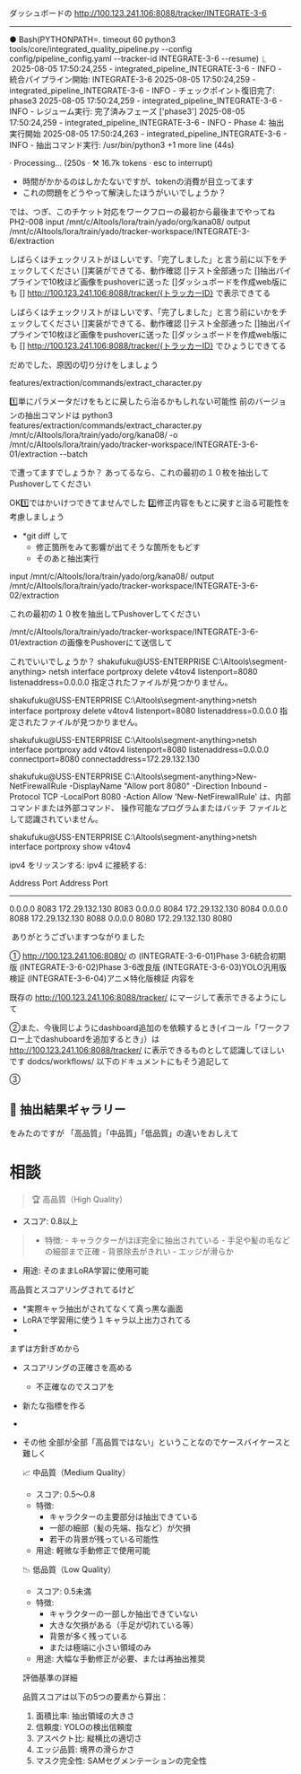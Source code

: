 
ダッシュボードの
http://100.123.241.106:8088/tracker/INTEGRATE-3-6


-----------
● Bash(PYTHONPATH=. timeout 60 python3 tools/core/integrated_quality_pipeline.py --config config/pipeline_config.yaml --tracker-id
      INTEGRATE-3-6 --resume)
  ⎿  2025-08-05 17:50:24,255 - integrated_pipeline_INTEGRATE-3-6 - INFO - 統合パイプライン開始: INTEGRATE-3-6
     2025-08-05 17:50:24,259 - integrated_pipeline_INTEGRATE-3-6 - INFO - チェックポイント復旧完了: phase3
     2025-08-05 17:50:24,259 - integrated_pipeline_INTEGRATE-3-6 - INFO - レジューム実行: 完了済みフェーズ ['phase3']
     2025-08-05 17:50:24,259 - integrated_pipeline_INTEGRATE-3-6 - INFO - Phase 4: 抽出実行開始
     2025-08-05 17:50:24,263 - integrated_pipeline_INTEGRATE-3-6 - INFO - 抽出コマンド実行: /usr/bin/python3
     +1 more line (44s)

· Processing… (250s · ⚒ 16.7k tokens · esc to interrupt)


* 時間がかかるのはしかたないですが、tokenの消費が目立ってます
* これの問題をどうやって解決したほうがいいでしょうか？




では、つぎ、このチケット対応をワークフローの最初から最後までやってね
PH2-008
input /mnt/c/AItools/lora/train/yado/org/kana08/
output /mnt/c/AItools/lora/train/yado/tracker-workspace/INTEGRATE-3-6/extraction

しばらくはチェックリストがほしいです、「完了しました」と言う前に以下をチェックしてください
[]実装ができてる、動作確認
[]テスト全部通った
[]抽出パイプラインで10枚ほど画像をpushoverに送った
[]ダッシュボードを作成web版にも 
  [] http://100.123.241.106:8088/tracker/{トラッカーID}
で表示できてる


しばらくはチェックリストがほしいです、「完了しました」と言う前にいかをチェックしてください
[]実装ができてる、動作確認
[]テスト全部通った
[]抽出パイプラインで10枚ほど画像をpushoverに送った
[]ダッシュボードを作成web版にも 
  [] http://100.123.241.106:8088/tracker/{トラッカーID}
でひょうじできてる

だめでした、原因の切り分けをしましょう

features/extraction/commands/extract_character.py

1️⃣単にパラメータだけをもとに戻したら治るかもしれない可能性
前のバージョンの抽出コマンドは
python3 features/extraction/commands/extract_character.py /mnt/c/AItools/lora/train/yado/org/kana08/ -o /mnt/c/AItools/lora/train/yado/tracker-workspace/INTEGRATE-3-6-01/extraction --batch

で遭ってますでしょうか？
あってるなら、これの最初の１０枚を抽出してPushoverしてください




OK1️⃣ではかいけつできてませんでした
2️⃣修正内容をもとに戻すと治る可能性を考慮しましょう
* *git diff して
	* 修正箇所をみて影響が出てそうな箇所をもどす
	* そのあと抽出実行

input /mnt/c/AItools/lora/train/yado/org/kana08/
output /mnt/c/AItools/lora/train/yado/tracker-workspace/INTEGRATE-3-6-02/extraction

これの最初の１０枚を抽出してPushoverしてください

 /mnt/c/AItools/lora/train/yado/tracker-workspace/INTEGRATE-3-6-01/extraction
 の画像をPushoverにて送信して

これでいいでしょうか？
shakufuku@USS-ENTERPRISE C:\AItools\segment-anything>  netsh interface portproxy delete v4tov4 listenport=8080 listenaddress=0.0.0.0
指定されたファイルが見つかりません。



shakufuku@USS-ENTERPRISE C:\AItools\segment-anything>netsh interface portproxy delete v4tov4 listenport=8080 listenaddress=0.0.0.0
指定されたファイルが見つかりません。



shakufuku@USS-ENTERPRISE C:\AItools\segment-anything>netsh interface portproxy add v4tov4 listenport=8080 listenaddress=0.0.0.0 connectport=8080 connectaddress=172.29.132.130


shakufuku@USS-ENTERPRISE C:\AItools\segment-anything>New-NetFirewallRule -DisplayName "Allow port 8080" -Direction Inbound -Protocol TCP -LocalPort 8080 -Action Allow
'New-NetFirewallRule' は、内部コマンドまたは外部コマンド、
操作可能なプログラムまたはバッチ ファイルとして認識されていません。

shakufuku@USS-ENTERPRISE C:\AItools\segment-anything>netsh interface portproxy show v4tov4

ipv4 をリッスンする:         ipv4 に接続する:

Address         Port        Address         Port
--------------- ----------  --------------- ----------
0.0.0.0         8083        172.29.132.130  8083
0.0.0.0         8084        172.29.132.130  8084
0.0.0.0         8088        172.29.132.130  8088
0.0.0.0         8080        172.29.132.130  8080




  

 ありがとうございますつながりました

①
http://100.123.241.106:8080/
の
(INTEGRATE-3-6-01)Phase 3-6統合初期版
(INTEGRATE-3-6-02)Phase 3-6改良版
(INTEGRATE-3-6-03)YOLO汎用版検証
(INTEGRATE-3-6-04)アニメ特化版検証
内容を


既存の
http://100.123.241.106:8088/tracker/
にマージして表示できるようにして  

②また、今後同じようにdashboard追加のを依頼するとき(イコール「ワークフロー上でdashuboardを追加するとき」）は
http://100.123.241.106:8088/tracker/
に表示できるものとして認識してほしいです
dodcs/workflows/ 以下のドキュメントにもそう追記して

③

## 📸 抽出結果ギャラリー
をみたのですが
「高品質」「中品質」「低品質」の違いをおしえて


# 相談

>  🏆 高品質（High Quality）
  - スコア: 0.8以上
  >- 特徴:
    - キャラクターがほぼ完全に抽出されている
    - 手足や髪の毛などの細部まで正確
    - 背景除去がきれい
    - エッジが滑らか
  - 用途: そのままLoRA学習に使用可能

高品質とスコアリングされてるけど
* *実際キャラ抽出がされてなくて真っ黒な画面
* LoRAで学習用に使う１キャラ以上出力されてる
* 
まずは方針ぎめから
* スコアリングの正確さを高める
	* 不正確なのでスコアを
* 新たな指標を作る
* 
* その他
全部が全部「高品質ではない」ということなのでケースバイケースと難しく




  📈 中品質（Medium Quality）

  - スコア: 0.5～0.8
  - 特徴:
    - キャラクターの主要部分は抽出できている
    - 一部の細部（髪の先端、指など）が欠損
    - 若干の背景が残っている可能性
  - 用途: 軽微な手動修正で使用可能

  📉 低品質（Low Quality）

  - スコア: 0.5未満
  - 特徴:
    - キャラクターの一部しか抽出できていない
    - 大きな欠損がある（手足が切れている等）
    - 背景が多く残っている
    - または極端に小さい領域のみ
  - 用途: 大幅な手動修正が必要、または再抽出推奨

  評価基準の詳細

  品質スコアは以下の5つの要素から算出：
  1. 面積比率: 抽出領域の大きさ
  2. 信頼度: YOLOの検出信頼度
  3. アスペクト比: 縦横比の適切さ
  4. エッジ品質: 境界の滑らかさ
  5. マスク完全性: SAMセグメンテーションの完全性


